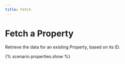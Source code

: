 ```yaml
---
title: Fetch
---
```


# Fetch a Property

Retrieve the data for an existing Property, based on its ID.

{% scenario properties.show %}
